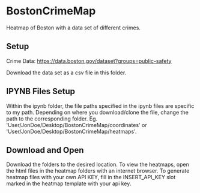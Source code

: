 # BostonCrimeMap
Heatmap of Boston with a data set of different crimes.

## Setup
Crime Data: https://data.boston.gov/dataset?groups=public-safety

Download the data set as a csv file in this folder.

## IPYNB Files Setup
Within the ipynb folder, the file paths specified in the ipynb files are specific to my path. Depending on where you
download/clone the file, change the path to the corresponding folder. Eg. 'User/JonDoe/Desktop/BostonCrimeMap/coordinates' or
'User/JonDoe/Desktop/BostonCrimeMap/heatmaps'.

## Download and Open
Download the folders to the desired location. To view the heatmaps, open the html files in the heatmap folders with an internet browser. To generate heatmap files with your own API KEY, fill in the INSERT_API_KEY slot marked in the heatmap template with your api key.
